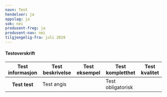 ```yaml
---
navn: Test
hendelser: ja
oppslag: ja
sok: nei
produsent-freg: ja
produsent-nav: nei
tilgjengelig-fra: juli 2019
---
```

#### Testoverskrift
<table class="table">
  <thead>
    <tr>
      <th>Test informasjon</th>
      <th>Test beskrivelse</th>
      <th>Test eksempel</th>
      <th>Test kompletthet</th>
      <th>Test kvalitet</th>
    </tr>
  </thead>
  <tbody>
    <tr>
      <th scope="row">Test test</th>
      <td>Test angis</td> 
      <td></td>
      <td>Test obligatorisk</td>
      <td></td>
    </tr>
  </tbody>
  </table>
      
